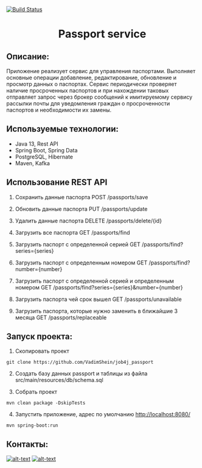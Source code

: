 [![Build Status](https://travis-ci.org/VadimShein/job4j_passport.svg?branch=master)](https://travis-ci.org/VadimShein/job4j_passport)

# <p align="center">Passport service</p>


## Описание:
Приложение реализует сервис для управления паспортами. 
Выполняет основные операции добавление, редактирование, обновление и просмотр данных о паспортах. 
Сервис периодически проверяет наличие просроченных паспортов и при нахождении таковых отправляет запрос 
через брокер сообщений к имитируемому сервису рассылки почты для уведомления
граждан о просроченности паспортов и необходимости их замены.


## Используемые технологии:
* Java 13, Rest API
* Spring Boot, Spring Data
* PostgreSQL, Hibernate
* Maven, Kafka


## Использование REST API
1. Сохранить данные паспорта
POST /passports/save

2. Обновить данные паспорта
PUT /passports/update

3. Удалить данные паспорта
DELETE /passports/delete/{id}

4. Загрузить все паспорта
GET /passports/find

5. Загрузить паспорт с определенной серией
GET /passports/find?series={series}

6. Загрузить паспорт с определенным номером
GET /passports/find?number={number}

7. Загрузить паспорт с определенной серией и определенным номером
GET /passports/find?series={series}&number={number}

8. Загрузить паспорта чей срок вышел
GET /passports/unavailable

9. Загрузить паспорта, которые нужно заменить в ближайшие 3 месяца
GET /passports/replaceable


## Запуск проекта:
1. Скопировать проект 
```
git clone https://github.com/VadimShein/job4j_passport
```

2. Создать базу данных passport и таблицы из файла src/main/resources/db/schema.sql

3. Собрать проект
```
mvn clean package -DskipTests
```

4. Запустить приложение, адрес по умолчанию  [http://localhost:8080/](http://localhost:8080/)
```
mvn spring-boot:run
```


## Контакты:
[![alt-text](https://img.shields.io/badge/-telegram-grey?style=flat&logo=telegram&logoColor=white)](https://t.me/SheinVadim)
[![alt-text](https://img.shields.io/badge/@%20email-005FED?style=flat&logo=mail&logoColor=white)](mailto:shein.v94@mail.ru)
